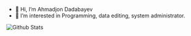- 👋 Hi, I’m Ahmadjon Dadabayev
- 👀 I’m interested in Programming, data editing, system administrator.

![Github Stats](https://github-readme-stats.vercel.app/api?username=Akhmadjonuz&count_private=true&show_icons=true&theme=radical)

